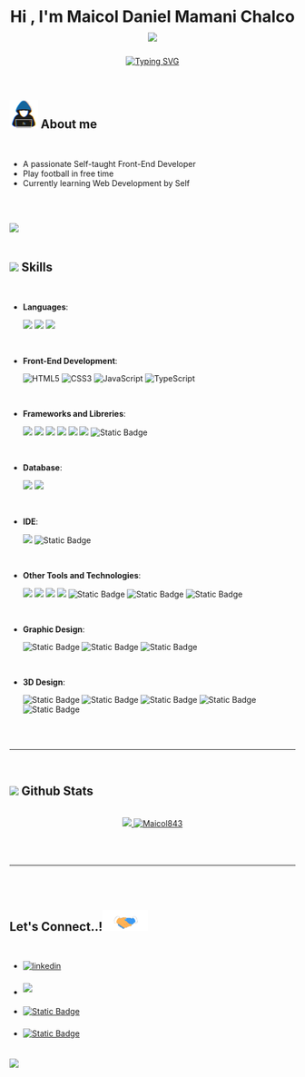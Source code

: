 <h1 align="center"><b>Hi , I'm Maicol Daniel Mamani Chalco </b><img src="https://media.giphy.com/media/hvRJCLFzcasrR4ia7z/giphy.gif" width="35"></h1>

<p align="center">
  <a href="https://git.io/typing-svg"><img src="https://readme-typing-svg.herokuapp.com?font=Fira+Code&pause=1000&color=F72727&width=435&lines=Web+developer;Industrial+Engineering+student;3D+designer;Design+of+biomechanical+prostheses" alt="Typing SVG" /></a>
</p>


<br>


	
## <picture><img src = "https://github.com/0xAbdulKhalid/0xAbdulKhalid/raw/main/assets/mdImages/about_me.gif" width = 50px></picture> **About me**


<br>

- A passionate Self-taught Front-End Developer
- Play football in free time
- Currently learning Web Development by Self

<br><br>

<img src="https://user-images.githubusercontent.com/73097560/115834477-dbab4500-a447-11eb-908a-139a6edaec5c.gif"><br><br>

## <img src="https://media2.giphy.com/media/QssGEmpkyEOhBCb7e1/giphy.gif?cid=ecf05e47a0n3gi1bfqntqmob8g9aid1oyj2wr3ds3mg700bl&rid=giphy.gif" width ="25"><b> Skills</b>
<br>

<p align="center">

- **Languages**:
    
    <img src="https://img.shields.io/badge/Java-ED8B00?style=for-the-badge&logo=java&logoColor=white">
    <img src="https://img.shields.io/badge/Python%20-%2314354C.svg?style=for-the-badge&logo=python&logoColor=white">
    <img src="https://img.shields.io/badge/PHP-777BB4?style=for-the-badge&logo=php&logoColor=white">
    
<br>   
    
- **Front-End Development**:

   ![HTML5](https://img.shields.io/badge/HTML5%20-%23E34F26.svg?style=for-the-badge&logo=html5&logoColor=white)
   ![CSS3](https://img.shields.io/badge/CSS%20-%231572B6.svg?style=for-the-badge&logo=css3&logoColor=white)
   ![JavaScript](https://img.shields.io/badge/JavaScript%20-%23F7DF1E.svg?style=for-the-badge&logo=javascript&logoColor=black)
   ![TypeScript](https://img.shields.io/badge/TypeScript-%233178C6?style=for-the-badge&logo=TypeScript&logoColor=white)

<br>

- **Frameworks and Libreries**:

   <img src="https://img.shields.io/badge/Bootstrap-563D7C?style=for-the-badge&logo=bootstrap&logoColor=white">
   <img src="https://img.shields.io/badge/Laravel-FF2D20?style=for-the-badge&logo=laravel&logoColor=white">
   <img src="https://img.shields.io/badge/React-20232A?style=for-the-badge&logo=react&logoColor=61DAFB">
   <img src="https://img.shields.io/badge/Node.js-339933?style=for-the-badge&logo=nodedotjs&logoColor=white">
   <img src="https://img.shields.io/badge/Angular-DD0031?style=for-the-badge&logo=angular&logoColor=#E23237">
   <img src="https://img.shields.io/badge/jQuery-0769AD?style=for-the-badge&logo=jquery&logoColor=white">
   <img alt="Static Badge" src="https://img.shields.io/badge/Vue-%234FC08D?style=for-the-badge&logo=Vue.js&logoColor=white">
   
<br>

-  **Database**:

  	<img src="https://img.shields.io/badge/PostgreSQL-%234169E1?style=for-the-badge&logo=PostgreSQL&logoColor=white">
  	<img src="https://img.shields.io/badge/MySQL-%234479A1?style=for-the-badge&logo=MySQL&logoColor=white">

<br>

- **IDE**:

  <img src="https://img.shields.io/badge/Visual_Studio_Code-0078D4?style=for-the-badge&logo=visual%20studio%20code&logoColor=white">
  <img alt="Static Badge" src="https://img.shields.io/badge/Netbeans-%231B6AC6?style=for-the-badge&logo=Apache%20NetBeans%20IDE&logoColor=white">


<br>

- **Other Tools and Technologies**:
  
  <img src="https://img.shields.io/badge/Git-F05032?style=for-the-badge&logo=git&logoColor=white">
  <img src="https://img.shields.io/badge/Xampp-F37623?style=for-the-badge&logo=xampp&logoColor=white">
  <img src="https://img.shields.io/badge/Sass-CC6699?style=for-the-badge&logo=sass&logoColor=white">
  <img src="https://img.shields.io/badge/json-5E5C5C?style=for-the-badge&logo=json&logoColor=white">
  <img alt="Static Badge" src="https://img.shields.io/badge/npm-%23CB3837?style=for-the-badge&logo=npm&logoColor=white">
  <img alt="Static Badge" src="https://img.shields.io/badge/Font%20Awesome-%23528DD7?style=for-the-badge&logo=Font%20Awesome&logoColor=white">
  <img alt="Static Badge" src="https://img.shields.io/badge/Google%20Fonts-%234285F4?style=for-the-badge&logo=Google%20Fonts&logoColor=white">

<br>

- **Graphic Design**:
  
	<img alt="Static Badge" src="https://img.shields.io/badge/Adobe%20Photoshop-%2331A8FF?style=for-the-badge&logo=Adobe%20Photoshop&logoColor=white">
	<img alt="Static Badge" src="https://img.shields.io/badge/Adobe%20Illustrator-%23FF9A00?style=for-the-badge&logo=Adobe%20Illustrator&logoColor=white">
	<img alt="Static Badge" src="https://img.shields.io/badge/Canva-%2300C4CC?style=for-the-badge&logo=Canva&logoColor=white">

<br>

- **3D Design**:
  
	<img alt="Static Badge" src="https://img.shields.io/badge/Blender-%23E87D0D?style=for-the-badge&logo=Blender&logoColor=white">
	<img alt="Static Badge" src="https://img.shields.io/badge/Fusion%20360-%23000000?style=for-the-badge&logo=Autodesk&logoColor=white">
	<img alt="Static Badge" src="https://img.shields.io/badge/SolidWorks-%23005386?style=for-the-badge&logo=dassaultsystemes&logoColor=white">
	<img alt="Static Badge" src="https://img.shields.io/badge/AutoCAD-%23E51050?style=for-the-badge&logo=AutoCAD&logoColor=white">
	<img alt="Static Badge" src="https://img.shields.io/badge/SketchUp-%23005F9E?style=for-the-badge&logo=sketchup&logoColor=white">


</p>

<br>
<br>

-----

<br>


## <img src="https://media.giphy.com/media/iY8CRBdQXODJSCERIr/giphy.gif" width="35"><b> Github Stats </b>
<br>

<div align="center">

<a href="https://github.com/Maicol843/">
  <img src="https://github-readme-stats.vercel.app/api?username=Maicol843&include_all_commits=true&count_private=true&show_icons=true&line_height=20&title_color=7A7ADB&icon_color=2234AE&text_color=D3D3D3&bg_color=0,000000,130F40" width="450"/>
  <img src="https://github-readme-stats.vercel.app/api/top-langs?username=Maicol843&show_icons=true&locale=en&layout=compact&line_height=20&title_color=7A7ADB&icon_color=2234AE&text_color=D3D3D3&bg_color=0,000000,130F40" width="375"  alt="Maicol843"/>

</a>
</div>

<br>
<br>
<br>

-----

<br>
<br>

## <b> Let's Connect..!</b><img src="https://github.com/0xAbdulKhalid/0xAbdulKhalid/raw/main/assets/mdImages/handshake.gif" width ="80">
<br>
<div align='left'>

<ul>

<li>
<a href="https://linkedin.com/in/maicolchalco" target="_blank">
<img src="https://img.shields.io/badge/linkedin: maicolchalco-%2300acee.svg?color=405DE6&style=for-the-badge&logo=linkedin&logoColor=white" alt=linkedin style="margin-bottom: 5px;"/>
</a>
</li>

<br>

<li>
<a href="mailto:desarrolladorweb.jujuy24@gmail.com" target="_blank">
<img src="https://img.shields.io/badge/gmail:  desarrolladorweb.jujuy24-%23EA4335.svg?style=for-the-badge&logo=gmail&logoColor=white" t=mail style="margin-bottom: 5px;" />
</a>
</li>

<br> 

<li>
<a href="https://www.facebook.com/Maicol Daniel Mamani Chalco" target="_blank">
<img alt="Static Badge" src="https://img.shields.io/badge/MAICOL%20DANIEL%20MAMANI%20CHALCO-%230866FF?style=for-the-badge&logo=Facebook&logoColor=white&label=Facebook&labelColor=%230866FF" style="margin-bottom: 5px;"/>
</a>
</li>

<br>

<li>
<a href="https://www.instagram.com/maicolchalco" target="_blank">
<img alt="Static Badge" src="https://img.shields.io/badge/maicolchalco-%23E4405F?style=for-the-badge&logo=Instagram&logoColor=white&label=Instagram&labelColor=%23E4405F" style="margin-bottom: 5px;"/>
</a>
</li>
	
</ul>
</div>

<br>
<img src="https://user-images.githubusercontent.com/73097560/115834477-dbab4500-a447-11eb-908a-139a6edaec5c.gif">
<br>
<br>
<br>



